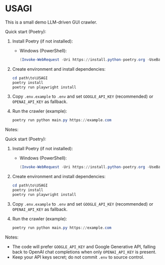 # USAGI

This is a small demo LLM-driven GUI crawler.

Quick start (Poetry):

1. Install Poetry (if not installed):

   - Windows (PowerShell):

     ```powershell
     (Invoke-WebRequest -Uri https://install.python-poetry.org -UseBasicParsing).Content | python -
     ```

2. Create environment and install dependencies:

   ```powershell
   cd path\to\USAGI
   poetry install
   poetry run playwright install
   ```

3. Copy `.env.example` to `.env` and set `GOOGLE_API_KEY` (recommended) or `OPENAI_API_KEY` as fallback.

4. Run the crawler (example):

   ```powershell
   poetry run python main.py https://example.com
   ```

Notes:

Quick start (Poetry):

1. Install Poetry (if not installed):

   - Windows (PowerShell):

     ```powershell
     (Invoke-WebRequest -Uri https://install.python-poetry.org -UseBasicParsing).Content | python -
     ```

2. Create environment and install dependencies:

   ```powershell
   cd path\to\USAGI
   poetry install
   poetry run playwright install
   ```

3. Copy `.env.example` to `.env` and set `GOOGLE_API_KEY` (recommended) or `OPENAI_API_KEY` as fallback.

4. Run the crawler (example):

   ```powershell
   poetry run python main.py https://example.com
   ```

Notes:

- The code will prefer `GOOGLE_API_KEY` and Google Generative API, falling back to OpenAI chat completions when only `OPENAI_API_KEY` is present.
- Keep your API keys secret; do not commit `.env` to source control.
